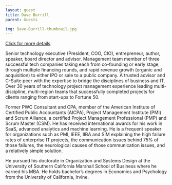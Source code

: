 ```yaml
---
layout: guest
title: Dave Burrill
parent: Guests

img: Dave-Burrill-thumbnail.jpg
---
```




<div class="badge-base LI-profile-badge" data-locale="en_US" data-size="medium" data-theme="light" data-type="VERTICAL" data-vanity="davidburrill" data-version="v1"><a class="badge-base__link LI-simple-link" href="https://www.linkedin.com/in/davidburrill?trk=profile-badge">Click for more details</a></div>


Senior technology executive (President, COO, CIO), entrepreneur, author, speaker, board director and advisor. Management team member of three successful tech companies taking each from co-founding or early stage, through multiple financing rounds, and rapid revenue growth (organic and acquisition) to either IPO or sale to a public company. A trusted advisor and C-Suite peer with the expertise to bridge the disciplines of business and IT. Over 30 years of technology project management experience leading multi-discipline, multi-region teams that successfully completed projects for clients ranging from start-ups to Fortune 50.

Former PWC Consultant and CPA, member of the American Institute of Certified Public Accountants (AICPA), Project Management Institute (PMI) and Scrum Alliance, a certified Project Management Professional (PMP) and Scrum Master (CSM). He has received international awards for his work in SaaS, advanced analytics and machine learning. He is a frequent speaker for organizations such as PMI, IEEE, IIBA and SIM explaining the high failure rates of enterprise IT projects, the communication issues behind 75% of those failures, the neurological causes of those communication issues, and a relatively simple solution.

He pursued his doctorate in Organization and Systems Design at the University of Southern California Marshall School of Business where he earned his MBA. He holds bachelor’s degrees in Economics and Psychology from the University of California, Irvine.

